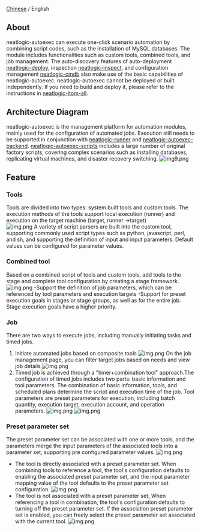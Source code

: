 [Chinese](README.md) / English

## About

neatlogic-autoexec can execute one-click scenario automation
by combining script codes, such as the installation of MySQL databases. The module includes functionalities such as
custom tools, combined tools, and job management. The auto-discovery features of
auto-deployment [neatlogic-deploy](../../../neatlogic-deploy/blob/develop3.0.0/README.md),
inspection [neatlogic-inspect](../../../neatlogic-inspect/blob/develop3.0.0/README.md), and configuration
management [neatlogic-cmdb](../../../neatlogic-cmdb/blob/develop3.0.0/README.md) also make use of the basic capabilities
of neatlogic-autoexec.
neatlogic-autoexec cannot be deployed or built independently. If you need to build and deploy it, please refer to the
instructions in [neatlogic-itom-all](../../../neatlogic-itom-all/blob/develop3.0.0/README.md).

## Architecture Diagram

neatlogic-autoexec is the management platform for automation modules, mainly used for the configuration of automated
jobs. Execution still needs to be supported in conjunction with [neatlogic-runner](../../../neatlogic-runner/blob/develop3.0.0/README.md)
and [neatlogic-autoexec-backend](../../../neatlogic-autoexec-backend/blob/master/README.MD). [neatlogic-autoexec-scripts](../../../neatlogic-autoexec-scripts/blob/master/README.md)
includes a large number of original factory scripts, covering complex scenarios such as installing databases,
replicating virtual machines, and disaster recovery switching.
![img9.png](README_IMAGES/img9.png)

## Feature

### Tools

Tools are divided into two types: system built tools and custom tools. The execution methods of the tools support local
execution (runner) and execution on the target machine (target, runner ->target)<br>
![img.png](README_IMAGES/img.png)
A variety of script parsers are built into the custom tool, supporting commonly used script types such as python,
javascript, perl, and sh, and supporting the definition of input and input parameters. Default values can be configured
for parameter values.

### Combined tool

Based on a combined script of tools and custom tools, add tools to the stage and complete tool configuration by creating a stage framework.
![img.png](README_IMAGES/img1.png)
-Support the definition of job parameters, which can be referenced by tool parameters and execution targets
-Support for preset execution goals in stages or stage groups, as well as for the entire job. Stage execution goals have a higher priority.

### Job

There are two ways to execute jobs, including manually initiating tasks and timed jobs.
1. Initiate automated jobs based on composite tools
![img.png](README_IMAGES/img2.png)
On the job management page, you can filter target jobs based on needs and view job details
![img.png](README_IMAGES/img3.png)
2. Timed job is achieved through a "timer+combination tool" approach.The configuration of timed jobs includes two parts: basic information and tool parameters. The combination of basic information, tools, and scheduled plans determine the script and execution time of the job. Tool parameters are preset parameters for execution, including batch quantity, execution target, execution account, and operation parameters.
![img.png](README_IMAGES/img7.png)
![img.png](README_IMAGES/img8.png)

### Preset parameter set

The preset parameter set can be associated with one or more tools, and the parameters merge the input parameters of the associated tools into a parameter set, supporting pre configured parameter values.
![img.png](README_IMAGES/img4.png)
* The tool is directly associated with a preset parameter set. When combining tools to reference a tool, the tool's configuration defaults to enabling the associated preset parameter set, and the input parameter mapping value of the tool defaults to the preset parameter set configuration.
  ![img.png](README_IMAGES/img5.png)
* The tool is not associated with a preset parameter set, When referencing a tool in combination, the tool's configuration defaults to turning off the preset parameter set. If the association preset parameter set is enabled, you can freely select the preset parameter set associated with the current tool.
  ![img.png](README_IMAGES/img6.png)